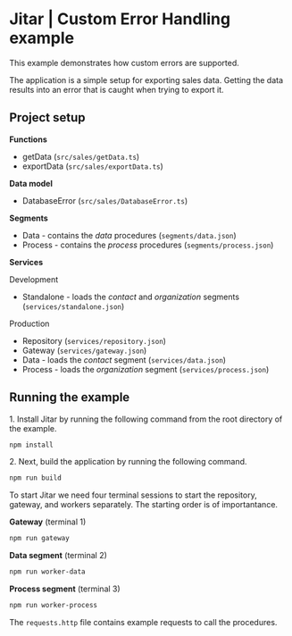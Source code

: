 
# Jitar | Custom Error Handling example

This example demonstrates how custom errors are supported.

The application is a simple setup for exporting sales data.
Getting the data results into an error that is caught when trying to export it.

## Project setup

**Functions**

* getData (`src/sales/getData.ts`)
* exportData (`src/sales/exportData.ts`)

**Data model**

* DatabaseError (`src/sales/DatabaseError.ts`)

**Segments**

* Data - contains the *data* procedures (`segments/data.json`)
* Process - contains the *process* procedures (`segments/process.json`)

**Services**

Development

* Standalone - loads the *contact* and *organization* segments (`services/standalone.json`)

Production

* Repository (`services/repository.json`)
* Gateway (`services/gateway.json`)
* Data - loads the *contact* segment (`services/data.json`)
* Process - loads the *organization* segment (`services/process.json`)

## Running the example

1\. Install Jitar by running the following command from the root directory of the example.

```bash
npm install
```

2\. Next, build the application by running the following command.

```bash
npm run build
```

To start Jitar we need four terminal sessions to start the repository, gateway, and workers separately. The starting order is of importantance.

**Gateway** (terminal 1)

```bash
npm run gateway
```

**Data segment** (terminal 2)

```bash
npm run worker-data
```

**Process segment** (terminal 3)

```bash
npm run worker-process
```

The ``requests.http`` file contains example requests to call the procedures.
